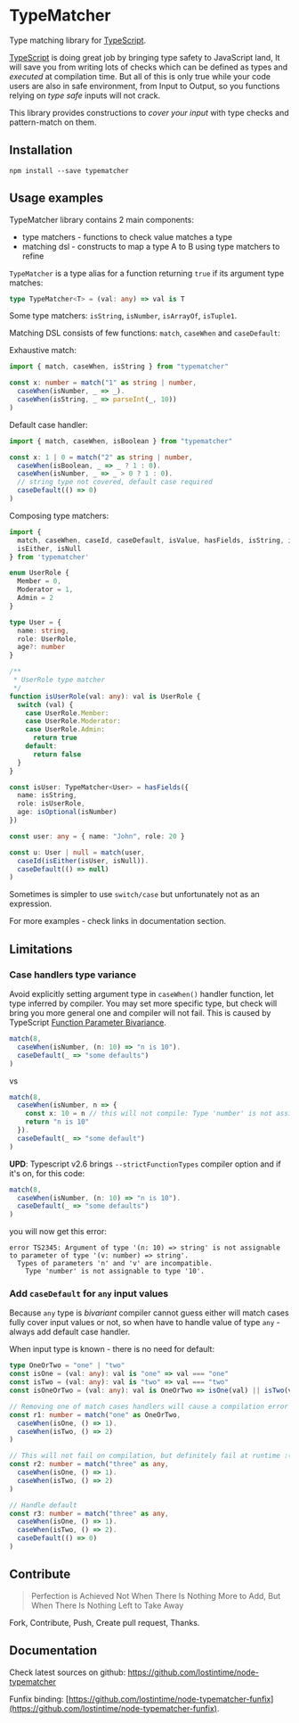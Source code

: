 TypeMatcher
===========

Type matching library for [TypeScript](http://www.typescriptlang.org/).

[TypeScript](http://www.typescriptlang.org/) is doing great job by bringing type safety 
to JavaScript land, It will save you from writing lots of checks which can be defined
as types and _executed_ at compilation time. But all of this is only true while your code users
are also in safe environment, from Input to Output, so you functions relying on 
_type safe_ inputs will not crack.

This library provides constructions to _cover your input_ with type checks and pattern-match on them.

## Installation

```
npm install --save typematcher
```

## Usage examples

TypeMatcher library contains 2 main components:
 
  * type matchers - functions to check value matches a type
  * matching dsl - constructs to map a type A to B using type matchers to refine

`TypeMatcher` is a type alias for a function returning `true` if its argument type matches:

```typescript
type TypeMatcher<T> = (val: any) => val is T
```

Some type matchers: `isString`, `isNumber`, `isArrayOf`, `isTuple1`.

Matching DSL consists of few functions: `match`, `caseWhen` and `caseDefault`:

Exhaustive match:

```typescript
import { match, caseWhen, isString } from "typematcher"

const x: number = match("1" as string | number,
  caseWhen(isNumber, _ => _).
  caseWhen(isString, _ => parseInt(_, 10))
)
```

Default case handler:

```typescript
import { match, caseWhen, isBoolean } from "typematcher"

const x: 1 | 0 = match("2" as string | number,
  caseWhen(isBoolean, _ => _ ? 1 : 0).
  caseWhen(isNumber, _ => _ > 0 ? 1 : 0).
  // string type not covered, default case required
  caseDefault(() => 0)
)
```

Composing type matchers:

```typescript
import {
  match, caseWhen, caseId, caseDefault, isValue, hasFields, isString, isOptional, isNumber,
  isEither, isNull
} from 'typematcher'

enum UserRole {
  Member = 0,
  Moderator = 1,
  Admin = 2
}

type User = {
  name: string,
  role: UserRole,
  age?: number
}

/**
 * UserRole type matcher
 */
function isUserRole(val: any): val is UserRole {
  switch (val) {
    case UserRole.Member:
    case UserRole.Moderator:
    case UserRole.Admin:
      return true
    default:
      return false
  }
}

const isUser: TypeMatcher<User> = hasFields({
  name: isString,
  role: isUserRole,
  age: isOptional(isNumber)
})

const user: any = { name: "John", role: 20 }

const u: User | null = match(user,
  caseId(isEither(isUser, isNull)).
  caseDefault(() => null)
)
```
Sometimes is simpler to use `switch/case` but unfortunately not as an expression.

For more examples - check links in documentation section.

## Limitations

### Case handlers type variance

Avoid explicitly setting argument type in `caseWhen()` handler function, let type inferred by compiler.
You may set more specific type, but check will bring you more general one and compiler will not fail.
This is caused by TypeScript [Function Parameter Bivariance](https://www.typescriptlang.org/docs/handbook/type-compatibility.html).

```typescript
match(8,
  caseWhen(isNumber, (n: 10) => "n is 10").
  caseDefault(_ => "some defaults")
)
```

vs

```typescript
match(8,
  caseWhen(isNumber, n => {
    const x: 10 = n // this will not compile: Type 'number' is not assignable to type '10'
    return "n is 10"
  }).
  caseDefault(_ => "some default")
)
```

__UPD__: Typescript v2.6 brings `--strictFunctionTypes` compiler option and if it's on, for this code:
 
```typescript
match(8,
  caseWhen(isNumber, (n: 10) => "n is 10").
  caseDefault(_ => "some defaults")
)
```

you will now get this error:

```
error TS2345: Argument of type '(n: 10) => string' is not assignable to parameter of type '(v: number) => string'.
  Types of parameters 'n' and 'v' are incompatible.
    Type 'number' is not assignable to type '10'.
```

### Add `caseDefault` for `any` input values

Because `any` type is _bivariant_ compiler cannot guess either will match cases fully cover input
 values or not, so when have to handle value of type `any` - always add default case handler.
 
 When input type is known - there is no need for default:

```typescript
type OneOrTwo = "one" | "two"
const isOne = (val: any): val is "one" => val === "one"
const isTwo = (val: any): val is "two" => val === "two"
const isOneOrTwo = (val: any): val is OneOrTwo => isOne(val) || isTwo(val)

// Removing one of match cases handlers will cause a compilation error (exhaustive matching)
const r1: number = match("one" as OneOrTwo,
  caseWhen(isOne, () => 1).
  caseWhen(isTwo, () => 2)
)

// This will not fail on compilation, but definitely fail at runtime :(
const r2: number = match("three" as any,
  caseWhen(isOne, () => 1).
  caseWhen(isTwo, () => 2)
)

// Handle default
const r3: number = match("three" as any,
  caseWhen(isOne, () => 1).
  caseWhen(isTwo, () => 2).
  caseDefault(() => 0)
)
```


## Contribute

> Perfection is Achieved Not When There Is Nothing More to Add, 
> But When There Is Nothing Left to Take Away

Fork, Contribute, Push, Create pull request, Thanks. 

## Documentation

Check latest sources on github: https://github.com/lostintime/node-typematcher

Funfix binding: [https://github.com/lostintime/node-typematcher-funfix](https://github.com/lostintime/node-typematcher-funfix).
